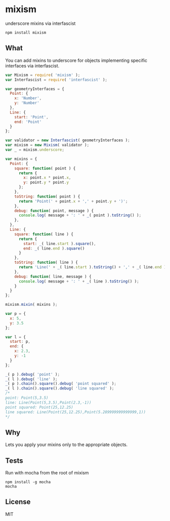 # mixism

underscore mixins via interfascist

```
npm install mixism
```

## What

You can add mixins to underscore for objects implementing specific interfaces via interfascist. 

```javascript
var Mixism = require( 'mixism' );
var Interfascist = require( 'interfascist' );

var geometryInterfaces = {
  Point: {
    x: 'Number',
    y: 'Number'
  },
  Line: {
    start: 'Point',
    end: 'Point'
  }
};

var validator = new Interfascist( geometryInterfaces );
var mixism = new Mixism( validator );
var _ = mixism.underscore;

var mixins = {
  Point: {
    square: function( point ) {
      return {
        x: point.x * point.x,
        y: point.y * point.y 
      };
    },
    toString: function( point ) {
      return 'Point(' + point.x + ',' + point.y + ')';
    },
    debug: function( point, message ) {
      console.log( message + ': ' + _( point ).toString() );
    },
  },
  Line: {
    square: function( line ) {
      return {
        start: _( line.start ).square(),
        end: _( line.end ).square()    
      }
    },
    toString: function( line ) {
      return 'Line(' + _( line.start ).toString() + ',' + _( line.end ).toString() + ')';
    },
    debug: function( line, message ) {
      console.log( message + ': ' + _( line ).toString() );
    }
  }
};

mixism.mixin( mixins );

var p = {
  x: 5,
  y: 3.5
};

var l = {
  start: p,
  end: {
    x: 2.3,
    y: -1
  }
};

_( p ).debug( 'point' );
_( l ).debug( 'line' );
_( p ).chain().square().debug( 'point squared' );
_( l ).chain().square().debug( 'line squared' );
/*
point: Point(5,3.5)
line: Line(Point(5,3.5),Point(2.3,-1))
point squared: Point(25,12.25)
line squared: Line(Point(25,12.25),Point(5.289999999999999,1))
*/
```

## Why

Lets you apply your mixins only to the appropriate objects. 

## Tests

Run with mocha from the root of mixism

```
npm install -g mocha
mocha
```

## License

MIT